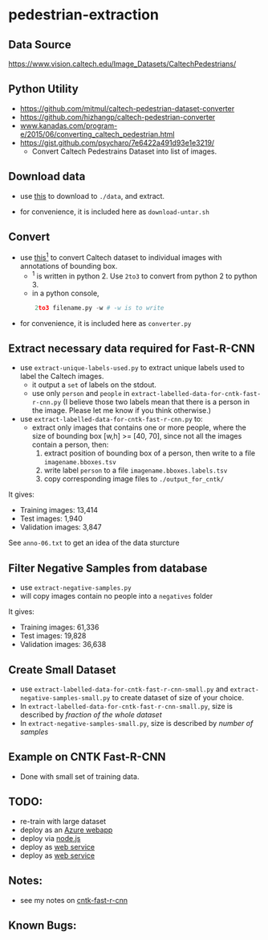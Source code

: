 # pedestrian-extraction

## Data Source
https://www.vision.caltech.edu/Image_Datasets/CaltechPedestrians/

## Python Utility 
  - https://github.com/mitmul/caltech-pedestrian-dataset-converter
  - https://github.com/hizhangp/caltech-pedestrian-converter
  - www.kanadas.com/program-e/2015/06/converting_caltech_pedestrian.html
  - https://gist.github.com/psycharo/7e6422a491d93e1e3219/
    - Convert Caltech Pedestrains Dataset into list of images.

## Download data
- use [this](https://github.com/jainanshul/caltech-pedestrian-dataset-extractor/blob/master/download.sh) to download to `./data`, and extract.

- for convenience, it is included here as `download-untar.sh`

## Convert
- use [this<sup>1</sup>](https://github.com/hizhangp/caltech-pedestrian-converter/blob/master/converter.py) to convert Caltech dataset to individual images with annotations of bounding box. 
  - <sup>1</sup> is written in python 2. Use `2to3` to convert from python 2 to python 3.
  - in a python console, 
  ```python
      2to3 filename.py -w # -w is to write
  ```
- for convenience, it is included here as `converter.py`

## Extract necessary data required for Fast-R-CNN
- use `extract-unique-labels-used.py` to extract unique labels used to label the Caltech images.
  - it output a `set` of labels on the stdout.
  - use only `person` and `people` in `extract-labelled-data-for-cntk-fast-r-cnn.py` (I believe those two labels mean that there is a person in the image. Please let me know if you think otherwise.)
- use `extract-labelled-data-for-cntk-fast-r-cnn.py` to:
  - extract only images that contains one or more people, where the size of bounding box [w,h] >= [40, 70], since not all the images contain a person, then:
    1. extract position of bounding box of a person, then write to a file `imagename.bboxes.tsv`
    2. write label `person` to a file `imagename.bboxes.labels.tsv`
    3. copy corresponding image files to `./output_for_cntk/`
    
It gives:
  - Training images: 13,414
  - Test images: 1,940
  - Validation images: 3,847
  
See `anno-06.txt` to get an idea of the data sturcture

## Filter Negative Samples from database
- use `extract-negative-samples.py`
- will copy images contain no people into a `negatives` folder

It gives:
  - Training images: 61,336
  - Test images: 19,828
  - Validation images: 36,638

## Create Small Dataset
- use `extract-labelled-data-for-cntk-fast-r-cnn-small.py` and `extract-negative-samples-small.py` to create dataset of size of your choice. 
- In `extract-labelled-data-for-cntk-fast-r-cnn-small.py`, size is described by *fraction of the whole dataset*
- In `extract-negative-samples-small.py`, size is described by *number of samples*

## Example on CNTK Fast-R-CNN
- Done with small set of training data.

## TODO:
- re-train with large dataset
- deploy as an [Azure webapp](https://github.com/ilkarman/Blog/blob/master/rndm/AzureWebApp.md)
- deploy via [node.js](https://github.com/nadavbar/node-cntk-fastrcnn)
- deploy as [web service](https://blogs.technet.microsoft.com/machinelearning/2015/08/21/build-and-deploy-a-predictive-web-app-using-python-and-azure-ml/)
- deploy as [web service](https://gallery.cortanaintelligence.com/Notebook/Deployment-of-AzureML-Web-Services-from-Python-Notebooks-4)

## Notes:
- see my notes on [cntk-fast-r-cnn](https://github.com/ryubidragonfire/cntk-and-fast-r-cnn)

## Known Bugs:

